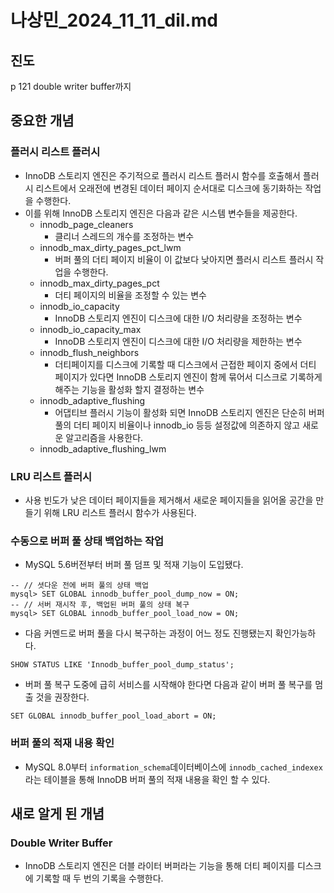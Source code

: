 # 나상민_2024_11_11_dil.md
## 진도
p 121 double writer buffer까지
## 중요한 개념
### 플러시 리스트 플러시
- InnoDB 스토리지 엔진은 주기적으로 플러시 리스트 플러시 함수를 호출해서 플러시 리스트에서 오래전에 변경된 데이터 페이지 순서대로 디스크에 동기화하는 작업을 수행한다.
- 이를 위해 InnoDB 스토리지 엔진은 다음과 같은 시스템 변수들을 제공한다.
  - innodb_page_cleaners
    - 클리너 스레드의 개수를 조정하는 변수
  - innodb_max_dirty_pages_pct_lwm
    - 버퍼 풀의 더티 페이지 비율이 이 값보다 낮아지면 플러시 리스트 플러시 작업을 수행한다.
  - innodb_max_dirty_pages_pct
    - 더티 페이지의 비율을 조정할 수 있는 변수
  - innodb_io_capacity
    - InnoDB 스토리지 엔진이 디스크에 대한 I/O 처리량을 조정하는 변수
  - innodb_io_capacity_max
    - InnoDB 스토리지 엔진이 디스크에 대한 I/O 처리량을 제한하는 변수
  - innodb_flush_neighbors
    - 더티페이지를 디스크에 기록할 때 디스크에서 근접한 페이지 중에서 더티 페이지가 있다면 InnoDB 스토리지 엔진이 함께 묶어서 디스크로 기록하게 해주는 기능을 활성화 할지 결정하는 변수
  - innodb_adaptive_flushing
    - 어댑티브 플러시 기능이 활성화 되면 InnoDB 스토리지 엔진은 단순히 버퍼 풀의 더티 페이지 비율이나 innodb_io 등등 설정값에 의존하지 않고 새로운 알고리즘을 사용한다.
  - innodb_adaptive_flushing_lwm

### LRU 리스트 플러시
- 사용 빈도가 낮은 데이터 페이지들을 제거해서 새로운 페이지들을 읽어올 공간을 만들기 위해 LRU 리스트 플러시 함수가 사용된다.

### 수동으로 버퍼 풀 상태 백업하는 작업
- MySQL 5.6버전부터 버퍼 풀 덤프 및 적재 기능이 도입됐다.
```shell
-- // 셧다운 전에 버퍼 풀의 상태 백업
mysql> SET GLOBAL innodb_buffer_pool_dump_now = ON;
-- // 서버 재시작 후, 백업된 버퍼 풀의 상태 복구
mysql> SET GLOBAL innodb_buffer_pool_load_now = ON;
```
- 다음 커멘드로 버퍼 풀을 다시 복구하는 과정이 어느 정도 진행됐는지 확인가능하다.
```shell
SHOW STATUS LIKE 'Innodb_buffer_pool_dump_status';
```
- 버퍼 풀 복구 도중에 급히 서비스를 시작해야 한다면 다음과 같이 버퍼 풀 복구를 멈출 것을 권장한다.
```shell
SET GLOBAL innodb_buffer_pool_load_abort = ON;
```

### 버퍼 풀의 적재 내용 확인
- MySQL 8.0부터 `information_schema`데이터베이스에 `innodb_cached_indexex`라는 테이블을 통해 InnoDB 버퍼 풀의 적재 내용을 확인 할 수 있다.

## 새로 알게 된 개념
### Double Writer Buffer
- InnoDB 스토리지 엔진은 더블 라이터 버퍼라는 기능을 통해 더티 페이지를 디스크에 기록할 때 두 번의 기록을 수행한다.

